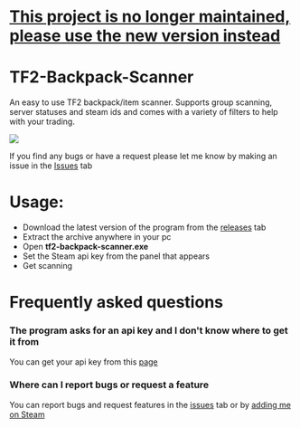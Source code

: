 # [This project is no longer maintained, please use the new version instead](https://github.com/AleXu224/tf2-scanner)
# TF2-Backpack-Scanner
An easy to use TF2 backpack/item scanner.
Supports group scanning, server statuses and steam ids and comes with a variety of filters to help with your trading.

![](https://i.imgur.com/96e3YL4.png)

If you find any bugs or have a request please let me know by making an issue in the [Issues](https://github.com/AleXu224/TF2-Backpack-Scanner/issues) tab

# Usage:
- Download the latest version of the program from the [releases](https://github.com/AleXu224/TF2-Backpack-Scanner/releases) tab
- Extract the archive anywhere in your pc
- Open **tf2-backpack-scanner.exe**
- Set the Steam api key from the panel that appears
- Get scanning

# Frequently asked questions

### The program asks for an api key and I don't know where to get it from
You can get your api key from this [page](https://steamcommunity.com/dev/apikey)

### Where can I report bugs or request a feature
You can report bugs and request features in the [issues](https://github.com/AleXu224/TF2-Backpack-Scanner/issues) tab or by [adding me on Steam](http://steamcommunity.com/id/Squizell/)
